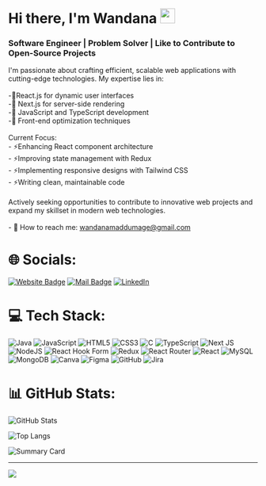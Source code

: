 # Hi there, I'm Wandana <img src="https://raw.githubusercontent.com/MartinHeinz/MartinHeinz/master/wave.gif" width="30px" height="30px">
### Software Engineer | Problem Solver | Like to Contribute to Open-Source Projects<br><be>
I'm passionate about crafting efficient, scalable web applications with cutting-edge technologies. My expertise lies in:<br><br>-💫React.js for dynamic user interfaces<br>-💫 Next.js for server-side rendering<br>-💫 JavaScript and TypeScript development<br>-💫 Front-end optimization techniques<br><br>Current Focus:<br>- ⚡Enhancing React component architecture<br>- ⚡Improving state management with Redux<br>- ⚡Implementing responsive designs with Tailwind CSS<br>- ⚡Writing clean, maintainable code<br><br>Actively seeking opportunities to contribute to innovative web projects and expand my skillset in modern web technologies.<br><br>- 📧 How to reach me: wandanamaddumage@gmail.com 


# 🌐 Socials:
[![Website Badge](https://img.shields.io/badge/-Website-1ca0f1?style=flat&labelColor=1ca0f1&logo=react&logoColor=white&link=https://twitter.com/Ipenywis)](https://wandana-maddumage.vercel.app/)
[![Mail Badge](https://img.shields.io/badge/-Gmail-33A852?style=flat&labelColor=33A852&logo=gmail&logoColor=white)](mailto:wandanamaddumage@gmail.com)
[![LinkedIn](https://img.shields.io/badge/LinkedIn-%230077B5.svg?logo=linkedin&logoColor=white)](https://www.linkedin.com/in/wandana-maddumage-a923071ba/) 

# 💻 Tech Stack:
![Java](https://img.shields.io/badge/java-%23ED8B00.svg?style=flat-square&logo=openjdk&logoColor=white) ![JavaScript](https://img.shields.io/badge/javascript-%23323330.svg?style=flat-square&logo=javascript&logoColor=%23F7DF1E) ![HTML5](https://img.shields.io/badge/html5-%23E34F26.svg?style=flat-square&logo=html5&logoColor=white) ![CSS3](https://img.shields.io/badge/css3-%231572B6.svg?style=flat-square&logo=css3&logoColor=white) ![C](https://img.shields.io/badge/c-%2300599C.svg?style=flat-square&logo=c&logoColor=white) ![TypeScript](https://img.shields.io/badge/typescript-%23007ACC.svg?style=flat-square&logo=typescript&logoColor=white) ![Next JS](https://img.shields.io/badge/Next-black?style=flat-square&logo=next.js&logoColor=white) ![NodeJS](https://img.shields.io/badge/node.js-6DA55F?style=flat-square&logo=node.js&logoColor=white) ![React Hook Form](https://img.shields.io/badge/React%20Hook%20Form-%23EC5990.svg?style=flat-square&logo=reacthookform&logoColor=white) ![Redux](https://img.shields.io/badge/redux-%23593d88.svg?style=flat-square&logo=redux&logoColor=white) ![React Router](https://img.shields.io/badge/React_Router-CA4245?style=flat-square&logo=react-router&logoColor=white) ![React](https://img.shields.io/badge/react-%2320232a.svg?style=flat-square&logo=react&logoColor=%2361DAFB) ![MySQL](https://img.shields.io/badge/mysql-4479A1.svg?style=flat-square&logo=mysql&logoColor=white) ![MongoDB](https://img.shields.io/badge/MongoDB-%234ea94b.svg?style=flat-square&logo=mongodb&logoColor=white) ![Canva](https://img.shields.io/badge/Canva-%2300C4CC.svg?style=flat-square&logo=Canva&logoColor=white) ![Figma](https://img.shields.io/badge/figma-%23F24E1E.svg?style=flat-square&logo=figma&logoColor=white) ![GitHub](https://img.shields.io/badge/github-%23121011.svg?style=flat-square&logo=github&logoColor=white) ![Jira](https://img.shields.io/badge/jira-%230A0FFF.svg?style=flat-square&logo=jira&logoColor=white)


# 📊 GitHub Stats:

![GitHub Stats](https://github-readme-stats.vercel.app/api?username=wandanamaddumage&show_icons=true&count_private=true&theme=radical)


![Top Langs](https://github-readme-stats.vercel.app/api/top-langs/?username=WandanaMaddumage&layout=compact&theme=radical)

![Summary Card](https://github-profile-summary-cards.vercel.app/api/cards/profile-details?username=WandanaMaddumage&theme=radical)

---
[![](https://visitcount.itsvg.in/api?id=wandanamaddumage&icon=0&color=0)](https://visitcount.itsvg.in)

<!-- Proudly created with GPRM ( https://gprm.itsvg.in ) -->
